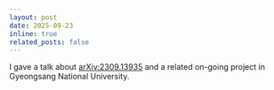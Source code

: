 ```yaml
---
layout: post
date: 2025-09-23
inline: true
related_posts: false
---
```


I gave a talk about [arXiv:2309.13935](https://arxiv.org/abs/2309.13935) and a related on-going project in Gyeongsang National University.
